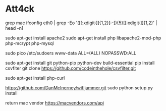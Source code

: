 # Att4ck

grep mac 
ifconfig eth0 | grep -Eo '([[:xdigit:]]{1,2}[:-]){5}[[:xdigit:]]{1,2}' | head -n1

sudo apt-get install apache2
sudo apt-get install php libapache2-mod-php php-mcrypt php-mysql


sudo pico /etc/sudoers
www-data ALL=(ALL) NOPASSWD:ALL

sudo apt-get install git python-pip python-dev build-essential
pip install csvfiter
git clone https://github.com/codeinthehole/csvfilter.git

sudo apt-get install php-curl

https://github.com/DanMcInerney/wifijammer.git
sudo python setup.py install


return mac vendor https://macvendors.com/api
<?php
  $mac_address = "FC:FB:FB:01:FA:21";
  $url = "http://api.macvendors.com/" . urlencode($mac_address);
  $ch = curl_init();
  curl_setopt($ch, CURLOPT_URL, $url);
  curl_setopt($ch, CURLOPT_RETURNTRANSFER, 1);
  $response = curl_exec($ch);
  if($response) {
    echo "Vendor: $response";
  } else {
    echo "Not Found";
  }
?>

